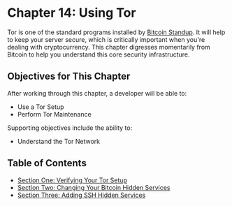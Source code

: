 # Chapter 14: Using Tor

Tor is one of the standard programs installed by [Bitcoin Standup](https://github.com/BlockchainCommons/Bitcoin-Standup-Scripts). It will help to keep your server secure, which is critically important when you're dealing with cryptocurrency. This chapter digresses momentarily from Bitcoin to help you understand this core security infrastructure.

## Objectives for This Chapter

After working through this chapter, a developer will be able to:

  * Use a Tor Setup
  * Perform Tor Maintenance
  
Supporting objectives include the ability to:

  * Understand the Tor Network
  
## Table of Contents

* [Section One: Verifying Your Tor Setup](14_1_Verifying_Your_Tor_Setup.md)
* [Section Two: Changing Your Bitcoin Hidden Services](14_2_Changing_Your_Bitcoin_Hidden_Services.md)
* [Section Three: Adding SSH Hidden Services](14_3_Adding_SSH_Hidden_Services.md)
